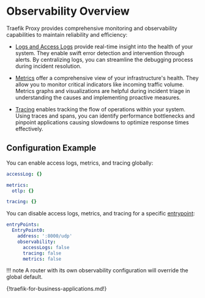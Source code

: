 # Observability Overview

Traefik Proxy provides comprehensive monitoring and observability capabilities to maintain reliability and efficiency:

- [Logs and Access Logs](./logs-and-access-logs.md) provide real-time insight into the health of your system. They enable swift error detection and intervention through alerts. By centralizing logs, you can streamline the debugging process during incident resolution.

- [Metrics](./metrics.md) offer a comprehensive view of your infrastructure's health. They allow you to monitor critical indicators like incoming traffic volume. Metrics graphs and visualizations are helpful during incident triage in understanding the causes and implementing proactive measures.

- [Tracing](./tracing.md) enables tracking the flow of operations within your system. Using traces and spans, you can identify performance bottlenecks and pinpoint applications causing slowdowns to optimize response times effectively.

## Configuration Example

You can enable access logs, metrics, and tracing globally:

```yaml tab="Structured (YAML)"
accessLog: {}

metrics:
  otlp: {}

tracing: {}
```

You can disable access logs, metrics, and tracing for a specific [entrypoint](../reference/install-configuration/entrypoints.md):

```yaml tab="Structured (YAML)"
entryPoints:
  EntryPoint0:
    address: ':8000/udp'
    observability:
      accessLogs: false
      tracing: false
      metrics: false
```

!!! note
    A router with its own observability configuration will override the global default.

{!traefik-for-business-applications.md!}
